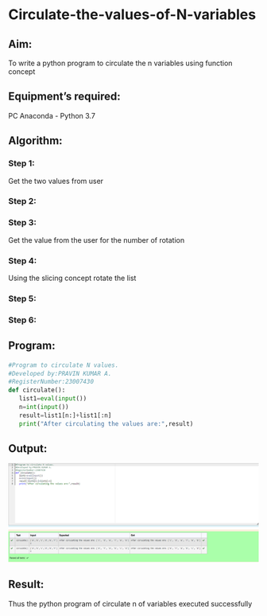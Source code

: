 # Circulate-the-values-of-N-variables
## Aim:
To write a python program to circulate the n variables using function concept
## Equipment’s required:
PC
Anaconda - Python 3.7
## Algorithm: 

### Step 1:
Get the two values from user 

### Step 2: 
### Step 3: 
Get the value from the user for the number of rotation
### Step 4: 
Using the slicing concept rotate the list

### Step 5: 
### Step 6: 
## Program:
```python
#Program to circulate N values.
#Developed by:PRAVIN KUMAR A. 
#RegisterNumber:23007430
def circulate():
   list1=eval(input())
   n=int(input())
   result=list1[n:]+list1[:n]
   print("After circulating the values are:",result)

```


## Output:
![output](./Circulate%20n%20variables.png)


## Result:
Thus the python program of circulate n of variables executed successfully

